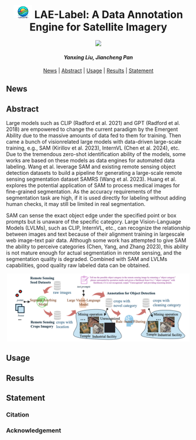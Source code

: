 
<h1 align="center"><img width="50" alt="image" src="assets/LAE-logo.png"> LAE-Label: A Data Annotation Engine for Satellite Imagery</h1>

<p align="center">
<a href="http://arxiv.org/abs/2408.09110"><img src="https://img.shields.io/badge/arXiv-Paper-<color>"></a>
</p>

<h4 align="center"><em>Yanxing Liu, Jiancheng Pan</em></h4>

<p align="center">
    <a href="#news">News</a> |
  <a href="#abstract">Abstract</a> |
  <a href="#usage">Usage</a> |
  <a href="#results">Results</a> |
  <a href="#statement">Statement</a>
</p>

## News

## Abstract
Large models such as CLIP (Radford et al. 2021) and GPT (Radford et al. 2018) are empowered to change the current paradigm by the Emergent Ability due to the massive amounts of data fed to them for training. Then came a bunch of visionrelated large models with data-driven large-scale training, e.g., SAM (Kirillov et al. 2023), InternVL (Chen et al. 2024), etc. Due to the tremendous zero-shot identification ability of the models, some works are based on these models as data engines for automated data labeling. Wang et al. leverage SAM and existing remote sensing object detection datasets to build a pipeline for generating a large-scale remote sensing segmentation dataset SAMRS (Wang et al. 2023). Huang et al. explores the potential application of SAM to process medical images for fine-grained segmentation. As the accuracy requirements of the segmentation task are high, if it is used directly for labeling without adding human checks, it may still be limited in real segmentation.

SAM can sense the exact object edge under the specified point or box prompts but is unaware of the specific category. Large Vision-Language Models (LVLMs), such as CLIP, InternVL, etc., can recognize the relationship between images and text because of their alignment training in largescale web image-text pair data. Although some work has attempted to give SAM the ability to perceive categories (Chen, Yang, and Zhang 2023), this ability is not mature enough for actual segmentation in remote sensing, and the segmentation quality is degraded. Combined with SAM and LVLMs capabilities, good quality raw labeled data can be obtained.

<p align="center">
    <img src="assets/LAE-Label.png" alt="Image" width="500">
</p>

## Usage

## Results

## Statement

### Citation

### Acknowledgement